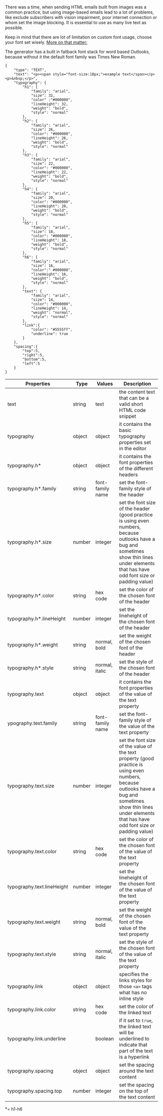 There was a time, when sending HTML emails built from images was a common practice, but using image-based emails lead to a lot of problems, like exclude subscribers with vision impairment, poor internet connection or whom set the image blocking. It is essential to use as many live text as possible.

Keep in mind that there are lot of limitation on custom font usage, choose your font set wisely. [More on that matter:](https://chamaileon.io/resources/best-fonts-for-email/)

The generator has a bulit in fallback font stack for word based Outlooks, because without it the default font family was Times New Roman. 

```
{
	"type": "TEXT",
	"text": "<p><span style="font-size:18px;">example text</span></p><p>&nbsp;</p>",
	"typography": {
		"h1": {
			"family": "arial",
			"size": 32,
			"color" :"#000000",
			"lineHeight": 32,
			"weight": "bold",
			"style": "normal"
		},
		"h2": {
			"family": "arial",
			"size": 26,
			"color": "#000000",
			"lineHeight": 26,
			"weight": "bold",
			"style": "normal"
		},
		"h3": {
			"family": "arial",
			"size": 22,
			"color": "#000000",
			"lineHeight": 22,
			"weight": "bold",
			"style": "normal"
		},
		"h4": {
			"family": "arial",
			"size": 20,
			"color": "#000000",
			"lineHeight": 20,
			"weight": "bold",
			"style": "normal"
		},
		"h5": {
			"family": "arial",
			"size": 18,
			"color": "#000000",
			"lineHeight": 18,
			"weight": "bold",
			"style": "normal"
		},
		"h6": {
			"family": "arial",
			"size": 16,
			"color":" #000000",
			"lineHeight": 16,
			"weight": "bold",
			"style": "normal"
		},
		"text": {
			"family": "arial",
			"size": 14,
			"color": "#000000",
			"lineHeight": 14,
			"weight": "normal",
			"style": "normal"
		},
		"link":{
			"color": "#5555ff",
			"underline": true
		}
	},
	"spacing":{
		"top":5,
		"right":5,
		"bottom":5,
		"left":5
	}
}
```

Properties | Type | Values | Description
--- | --- | --- | ---
text | string | text | the content text that can be a valid short HTML code snippet | 
typography | object | object | it contains the basic typography properties set in the editor
typography.h* | object | object | it contains the font properties of the different headers
typography.h*.family | string | font-family name | set the font-family style of the header
typography.h*.size | number | integer | set the font size of the header (good practice is using even numbers, because outlooks have a bug and sometimes show thin lines under elements that has have odd font size or padding value)
typography.h*.color | string | hex code | set the color of the chosen font of the header
typography.h*.lineHeight | number | integer | set the lineheight of the chosen font of the header
typography.h*.weight | string | normal, bold | set the weight of the chosen font of the header
typography.h*.style | string | normal, italic | set the style of the chosen font of the header
typography.text | object | object | it contains the font properties of the value of the text property
ypography.text.family | string | font-family name | set the font-family style of the value of the text property
typography.text.size | number | integer | set the font size of the value of the text property (good practice is using even numbers, because outlooks have a bug and sometimes show thin lines under elements that has have odd font size or padding value)
typography.text.color | string | hex code | set the color of the chosen font of the value of the text property
typography.text.lineHeight | number | integer | set the lineheight of the chosen font of the value of the text property
typography.text.weight | string | normal, bold | set the weight of the chosen font of the value of the text property
typography.text.style | string | normal, italic | set the style of the chosen font of the value of the text property
typography.link | object | object | specifies the links styles for those `<a>` tags what has no inline style
typography.link.color | string | hex code | set the color of the linked text
typography.link.underline |  | boolean | if it set to `true`, the linked text will be underlined to indicate that part of the text is a hyperlink 
typography.spacing | object | object | set the spacing around the text content 
typography.spacing.top | number | integer | set the spacing on the top of the text content

*= h1-h6